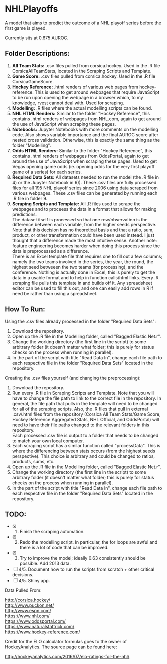 # NHLPlayoffs
A model that aims to predict the outcome of a NHL playoff series before the first game is played. 

Currently sits at 0.675 AUROC.

Folder Descriptions:
-----
1. **All Team Stats:** .csv files pulled from corsica.hockey. Used in the .R file CorsicaAllTeamStats, located in the Scraping Scripts and Template.
2. **Game Score:** .csv files pulled from corsica.hockey. Used in the .R file CorsicaGameScore. 
3. **Hockey Reference:** .html renders of various web pages from hockey-reference. This is used to get around webpages that require JavaScript to be run upon opening the webpage in a browser which, to my knowledge, rvest cannot deal with. Used for scraping.
4. **Modelling:** .R files where the actual modelling scripts can be found. 
5. **NHL HTML Renders:** Similar to the folder "Hockey Reference", this contains .html renders of webpages from NHL.com, again to get around the use of JavaScript when scraping these pages.
6. **Notebooks:** Jupyter Notebooks with more comments on the modelling code. Also shows variable importance and the final AUROC score after nested cross validation. Otherwise, this is exactly the same thing as the folder "Modelling".
7. **Odds HTML Renders:** Similar to the folder "Hockey Reference", this contains .html renders of webpages from OddsPortal, again to get around the use of JavaScript when scraping these pages. Used to get Vegas opening game odds (ie. opening odds for the very first playoff game of a series) for each series.
8. **Required Data Sets:** All datasets needed to run the model (the .R file in 4) or the Jupyter Notebook in 6)). These .csv files are fully processed files for all 195 NHL playoff series since 2006 using data scraped from various webpages. These .csv files can be generated by running each .R file in folder 9.
9. **Scraping Scripts and Template:** All .R files used to scrape the webpages and to proceess the data in a format that allows for making predictions. <br> The dataset itself is processed so that one row/observation is the difference between each variable, from the higher seeds perspective. Note that this decision has no theoretical basis and that a ratio, sum, product, or other transformation could have been used instead. I just thought that a difference made the most intuitive sense. Another note: feature engineering becomes harder when doing this process since the data is preprocessed as a difference. <br> There is an Excel template file that requires one to fill out a few columns; namely the two teams involved in the series, the year, the round, the highest seed betweeen the two teams (for processing), and the conference. Nothing is actually done in Excel, this is purely to get the data in a usable format and to help in function calls/html links. Every .R scraping file pulls this template in and builds off it. Any spreadsheet editor can be used to fill this out, and one can easily add rows in R if need be rather than using a spreadsheet.

How To Run:
-----
Using the .csv files already processed in the folder "Required Data Sets":

1. Download the repository.
2. Open up the .R file in the Modelling folder, called "Bagged Elastic Net.r".  
3. Change the working directory (the first line in the script) to some arbitrary folder (it doesn't matter what folder; this is purely for status checks on the process when running in parallel).
4. In the part of the script with title "Read Data In", change each file path to each respective file in the folder "Required Data Sets" located in the repository.

Creating the .csv files yourself (and changing the preprocessing):

1. Download the repository.
2. Run every .R file in Scraping Scripts and Template. Note that you will have to change the file path to link to the correct file in the repository. In general, the file path that pulls in the template will need to be changed for all of the scraping scripts. Also, the .R files that pull in external .csv/.html files from the repository (Corsica All Team Stats/Game Score, Hockey Reference Aggregated Stats, NHL Official, and OddsPortal) will need to have their file paths changed to the relevant folders in this repository. <br> Each processed .csv file is output to a folder that needs to be changed to match your own local computer. 
3. Each scraping script has a similar function called "processData". This is where the differencing between stats occurs (from the highest seeds perspective). This choice is arbitrary and could be changed to ratios, products, sums, etc.
4. Open up the .R file in the Modelling folder, called "Bagged Elastic Net.r". 
5. Change the working directory (the first line in the script) to some arbitrary folder (it doesn't matter what folder; this is purely for status checks on the process when running in parallel).
6. In the part of the script with title "Read Data In", change each file path to each respective file in the folder "Required Data Sets" located in the repository.


TODO:
-----
- [x] 1. Finish the scraping automation.
- [x] 2. Redo the modelling script. In particular, the for loops are awful and there is a lot of code that can be improved.
- [x] 3. Try to improve the model; ideally 0.63 consistently should be possible. Add 2013 data.
- [ ] 4/5. Document how to run the scripts from scratch + other critical decisions.
- [ ] 4/5. Shiny app.

Data Pulled From:

http://corsica.hockey/ <br>
http://www.puckon.net/ <br>
http://www.espn.com/ <br>
https://www.nhl.com/ <br>
https://www.oddsportal.com/ <br>
https://www.naturalstattrick.com/ <br>
https://www.hockey-reference.com/

Credit for the ELO calculator formulas goes to the owner of HockeyAnalytics. The source page can be found here:

http://hockeyanalytics.com/2016/07/elo-ratings-for-the-nhl/
